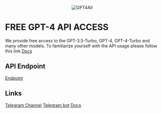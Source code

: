 <p align="center">
  <img src="https://readme-typing-svg.herokuapp.com?color=%2336BCF7&lines=GPT4ALL&font=Fira%20Code&center=true&width=380&height=50&duration=4000&pause=1000" alt="GPT4All">
</p>

# FREE GPT-4 API ACCESS

We provide free access to the GPT-3.5-Turbo, GPT-4, GPT-4-Turbo and many other models.
To familiarize yourself with the API usage please follow this link
[Docs](https://docs.gpt4all.pp.ua)

## API Endpoint
[Endpoint](https://api.gpt4all.pp.ua)

## Links
[Telegram Channel](https://t.me/gpt4alltg)
[Telegram bot](https://t.me/gpt4all_robot)
[Docs](https://docs.gpt4all.pp.ua)
